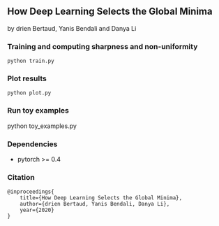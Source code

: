 ## How Deep Learning Selects the Global Minima
by drien Bertaud, Yanis Bendali and Danya Li


### Training and computing sharpness and non-uniformity
```
python train.py
```

### Plot results
```
python plot.py
```

### Run toy examples
python toy_examples.py

### Dependencies
- pytorch >= 0.4

### Citation

	@inproceedings{
		title={How Deep Learning Selects the Global Minima},
		author={drien Bertaud, Yanis Bendali, Danya Li},
		year={2020}
	}
